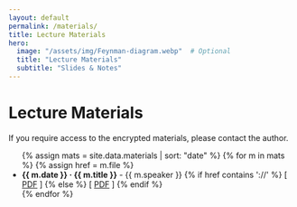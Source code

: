 ```yaml
---
layout: default
permalink: /materials/
title: Lecture Materials
hero:
  image: "/assets/img/Feynman-diagram.webp"  # Optional
  title: "Lecture Materials"
  subtitle: "Slides & Notes"
---
```

# Lecture Materials

If you require access to the encrypted materials, please contact the author.

<ul>
  {% assign mats = site.data.materials | sort: "date" %}
  {% for m in mats %}
    {% assign href = m.file %}
    <li>
      <strong>{{ m.date }} · {{ m.title }}</strong> - {{ m.speaker }}
      {% if href contains '://' %}
        [ <a href="{{href}}" target="_blank" rel="noopener">PDF</a> ]
      {% else %}
        [ <a href="{{href | relative_url}}" target="_blank" rel="noopener">PDF</a> ]
      {% endif %}
    </li>
  {% endfor %}
</ul>
